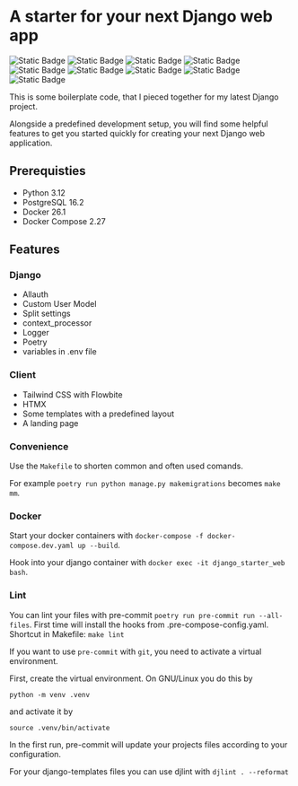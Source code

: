 # A starter for your next Django web app


![Static Badge](https://img.shields.io/badge/Django-%23092E20?style=for-the-badge&logo=django&logoColor=white)
![Static Badge](https://img.shields.io/badge/Poetry-%2360A5FA?style=for-the-badge&logo=poetry&logoColor=white)
![Static Badge](https://img.shields.io/badge/Docker-%232496ED?style=for-the-badge&logo=docker&logoColor=white)
![Static Badge](https://img.shields.io/badge/PostgreSQL-%234169E1?style=for-the-badge&logo=postgresql&logoColor=white)
![Static Badge](https://img.shields.io/badge/Celery-%2337814A?style=for-the-badge&logo=celery&logoColor=white)
![Static Badge](https://img.shields.io/badge/Redis-%23DC382D?style=for-the-badge&logo=redis&logoColor=white)
![Static Badge](https://img.shields.io/badge/Tailwind%20CSS-%2306B6D4?style=for-the-badge&logo=tailwindcss&logoColor=white)
![Static Badge](https://img.shields.io/badge/Htmx-%233366CC?style=for-the-badge&logo=htmx&logoColor=white)
![Static Badge](https://img.shields.io/badge/Material%20Design%20Icons-%232196F3?style=for-the-badge&logo=materialdesignicons&logoColor=white)


This is some boilerplate code, that I pieced together for my latest Django project.

Alongside a predefined development setup, you will find some helpful features to  get you started quickly for creating your next Django web application.

## Prerequisties

- Python 3.12
- PostgreSQL 16.2
- Docker 26.1
- Docker Compose 2.27


## Features

### Django
- Allauth
- Custom User Model
- Split settings
- context_processor
- Logger
- Poetry
- variables in .env file

### Client
- Tailwind CSS with Flowbite
- HTMX
- Some templates with a predefined layout
- A landing page

### Convenience

Use the `Makefile` to shorten common and often used comands.

For example `poetry run python manage.py makemigrations` becomes `make mm`.

### Docker

Start your docker containers with `docker-compose -f docker-compose.dev.yaml up --build`.

Hook into your django container with `docker exec -it django_starter_web bash`.

### Lint
You can lint your files with pre-commit `poetry run pre-commit run --all-files`.
First time will install the hooks from .pre-compose-config.yaml.
Shortcut in Makefile: `make lint`

If you want to use `pre-commit` with `git`, you need to activate a virtual environment.

First, create the virtual environment. On GNU/Linux you do this by

`python -m venv .venv`

and activate it by

`source .venv/bin/activate`

In the first run, pre-commit will update your projects files according to your configuration.

For your django-templates files you can use djlint with `djlint . --reformat`
